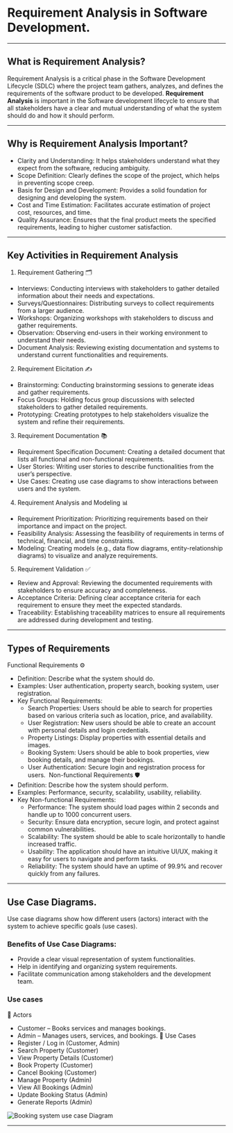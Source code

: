 # Requirement Analysis in Software Development.
___

## What is Requirement Analysis?
Requirement Analysis is a critical phase in the Software Development Lifecycle (SDLC) where the project team gathers, analyzes, and defines the requirements of the software product to be developed.
**Requirement Analysis** is important in the Software development lifecycle to ensure that all stakeholders have a clear and mutual understanding of what the system should do and how it should perform. 
____

## Why is Requirement Analysis Important?
* Clarity and Understanding: It helps stakeholders understand what they expect from the software, reducing ambiguity.
* Scope Definition: Clearly defines the scope of the project, which helps in preventing scope creep.
* Basis for Design and Development: Provides a solid foundation for designing and developing the system.
* Cost and Time Estimation: Facilitates accurate estimation of project cost, resources, and time.
* Quality Assurance: Ensures that the final product meets the specified requirements, leading to higher customer satisfaction.
___

## Key Activities in Requirement Analysis

1. Requirement Gathering 🗂️
* Interviews: Conducting interviews with stakeholders to gather detailed information about their needs and expectations.
* Surveys/Questionnaires: Distributing surveys to collect requirements from a larger audience.
* Workshops: Organizing workshops with stakeholders to discuss and gather requirements.
* Observation: Observing end-users in their working environment to understand their needs.
* Document Analysis: Reviewing existing documentation and systems to understand current functionalities and requirements.

2. Requirement Elicitation ✍️
* Brainstorming: Conducting brainstorming sessions to generate ideas and gather requirements.
* Focus Groups: Holding focus group discussions with selected stakeholders to gather detailed requirements.
* Prototyping: Creating prototypes to help stakeholders visualize the system and refine their requirements.

3. Requirement Documentation 📚
* Requirement Specification Document: Creating a detailed document that lists all functional and non-functional requirements.
* User Stories: Writing user stories to describe functionalities from the user’s perspective.
* Use Cases: Creating use case diagrams to show interactions between users and the system.

4. Requirement Analysis and Modeling 📊
* Requirement Prioritization: Prioritizing requirements based on their importance and impact on the project.
* Feasibility Analysis: Assessing the feasibility of requirements in terms of technical, financial, and time constraints.
* Modeling: Creating models (e.g., data flow diagrams, entity-relationship diagrams) to visualize and analyze requirements.

5. Requirement Validation ✅
* Review and Approval: Reviewing the documented requirements with stakeholders to ensure accuracy and completeness.
* Acceptance Criteria: Defining clear acceptance criteria for each requirement to ensure they meet the expected standards.
* Traceability: Establishing traceability matrices to ensure all requirements are addressed during development and testing.
___

## Types of Requirements

Functional Requirements ⚙️
* Definition: Describe what the system should do.
* Examples: User authentication, property search, booking system, user registration.
* Key Functional Requirements:
    * Search Properties: Users should be able to search for properties based on various criteria such as location, price, and availability.
    * User Registration: New users should be able to create an account with personal details and login credentials.
    * Property Listings: Display properties with essential details and images.
    * Booking System: Users should be able to book properties, view booking details, and manage their bookings.
    * User Authentication: Secure login and registration process for users. 
Non-functional Requirements 🛡️
* Definition: Describe how the system should perform.
* Examples: Performance, security, scalability, usability, reliability.
* Key Non-functional Requirements:
    * Performance: The system should load pages within 2 seconds and handle up to 1000 concurrent users.
    * Security: Ensure data encryption, secure login, and protect against common vulnerabilities.
    * Scalability: The system should be able to scale horizontally to handle increased traffic.
    * Usability: The application should have an intuitive UI/UX, making it easy for users to navigate and perform tasks.
    * Reliability: The system should have an uptime of 99.9% and recover quickly from any failures.
___

## Use Case Diagrams.
Use case diagrams show how different users (actors) interact with the system to achieve specific goals (use cases).

### Benefits of Use Case Diagrams:
   * Provide a clear visual representation of system functionalities.
   * Help in identifying and organizing system requirements.
   * Facilitate communication among stakeholders and the development team.

### Use cases
👥 Actors
   * Customer – Books services and manages bookings.
   * Admin – Manages users, services, and bookings.
🎯 Use Cases
   * Register / Log in (Customer, Admin)
   * Search Property (Customer)
   * View Property Details (Customer)
   * Book Property (Customer)
   * Cancel Booking (Customer)
   * Manage Property (Admin)
   * View All Bookings (Admin)
   * Update Booking Status (Admin)
   * Generate Reports (Admin)

![Booking system use case Diagram](.alx-booking-uc.png)

___








